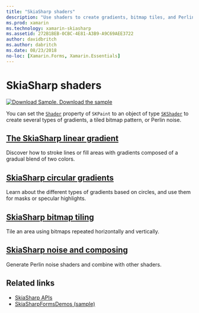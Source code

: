 ```yaml
---
title: "SkiaSharp shaders"
description: "Use shaders to create gradients, bitmap tiles, and Perlin noise."
ms.prod: xamarin
ms.technology: xamarin-skiasharp
ms.assetid: 272B1BEB-0CBC-4E81-A3B9-A9C69AEE3722
author: davidbritch
ms.author: dabritch
ms.date: 08/23/2018
no-loc: [Xamarin.Forms, Xamarin.Essentials]
---
```


# SkiaSharp shaders

[![Download Sample.](~/media/shared/download.png) Download the sample](/samples/xamarin/xamarin-forms-samples/skiasharpforms-demos)

You can set the [`Shader`](xref:SkiaSharp.SKPaint.Shader) property of `SKPaint` to an object of type [`SKShader`](xref:SkiaSharp.SKShader) to create several types of gradients, a tiled bitmap pattern, or Perlin noise.

## [The SkiaSharp linear gradient](linear-gradient.md)

Discover how to stroke lines or fill areas with gradients composed of a gradual blend of two colors.

## [SkiaSharp circular gradients](circular-gradients.md)

Learn about the different types of gradients based on circles, and use them for masks or specular highlights.

## [SkiaSharp bitmap tiling](bitmap-tiling.md)

Tile an area using bitmaps repeated horizontally and vertically.

## [SkiaSharp noise and composing](noise.md)

Generate Perlin noise shaders and combine with other shaders.

## Related links

- [SkiaSharp APIs](/dotnet/api/skiasharp)
- [SkiaSharpFormsDemos (sample)](/samples/xamarin/xamarin-forms-samples/skiasharpforms-demos)